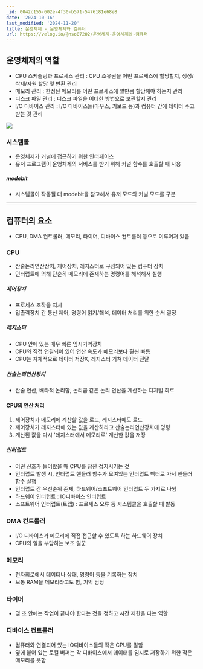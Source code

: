 ```yaml
---
_id: 0042c155-602e-4f30-b571-5476181e68e8
date: '2024-10-16'
last_modified: '2024-11-20'
title: 운영체제 - 운영체제와 컴퓨터
url: https://velog.io/@hso07202/운영체제-운영체제와-컴퓨터
---
```


## 운영체제의 역할
- CPU 스케줄링과 프로세스 관리
  : CPU 소유권을 어떤 프로세스에 할당할지, 생성/삭제/자원 할당 및 반환 관리 
- 메모리 관리
  : 한정된 메모리를 어떤 프로세스에 얼만큼 할당해야 하는지 관리
- 디스크 파일 관리
  : 디스크 파일을 어더한 방법으로 보관할지 관리
- I/O 디바이스 관리
  : I/O 디바이스들(마우스, 키보드 등)과 컴퓨터 간에 데이터 주고받는 것 관리
  
![](https://velog.velcdn.com/images/hso07202/post/f01629c2-31eb-4ed9-9002-f0247274c277/image.png)
### 시스템콜
- 운영체제가 커널에 접근하기 위한 인터페이스
- 유저 프로그램이 운영체제의 서비스를 받기 위해 커널 함수를 호출할 때 사용

##### modebit
- 시스템콜이 작동될 대 modebit을 참고해서 유저 모드와 커널 모드를 구분

----

## 컴퓨터의 요소
- CPU, DMA 컨트롤러, 메모리, 타이머, 디바이스 컨트롤러 등으로 이루어져 있음

### CPU
- 산술논리연산장치, 제어장치, 레지스터로 구성되어 있는 컴퓨터 장치
- 인터럽트에 의해 단순히 메모리에 존재하는 명령어를 해석해서 실행

##### 제어장치
- 프로세스 조작을 지시
- 입출력장치 간 통신 제어, 명령어 읽기/해석, 데이터 처리를 위한 순서 결정

##### 레지스터
- CPU 안에 있는 매우 빠른 임시기억장치
- CPU와 직접 연결되어 있어 연산 속도가 메모리보다 훨씬 빠름
- CPU는 자체적으로 데이터 저장X, 레지스터 거쳐 데이터 전달

##### 산술논리연산장치
- 산술 연산, 배타적 논리합, 논리곱 같은 논리 연산을 계산하는 디지털 회로

#### CPU의 연산 처리
1. 제어장치가 메모리에 계산할 값을 로드, 레지스터에도 로드
2. 제어장치가 레지스터에 있는 값을 계산하라고 산술논리연산장치에 명령
3. 계산된 값을 다시 '레지스터에서 메모리로' 계산한 값을 저장

##### 인터럽트
- 어떤 신호가 들어왔을 때 CPU를 잠깐 정지시키는 것
- 인터럽트 발생 시, 인터럽트 핸들러 함수가 모여있는 인터럽트 벡터로 가서 핸들러 함수 실행
- 인터럽트 간 우선순위 존재, 하드웨어/소프트웨어 인터럽트 두 가지로 나뉨
- 하드웨어 인터럽트 : IO디바이스 인터럽트
- 소프트웨어 인터럽트(트랩) : 프로세스 오류 등 시스템콜을 호출할 때 발동

### DMA 컨트롤러
- I/O 디바이스가 메모리에 직접 접근할 수 있도록 하는 하드웨어 장치
- CPU의 일을 부담하는 보조 일꾼

### 메모리
- 전자회로에서 데이터나 상태, 명령어 등을 기록하는 장치
- 보통 RAM을 메모리라고도 함, 기억 담당

### 타이머
- 몇 초 안에는 작업이 끝나야 한다는 것을 정하고 시간 제한을 다는 역할

### 디바이스 컨트롤러
- 컴퓨터와 연결되어 있는 IO디바이스들의 작은 CPU를 말함
- 옆에 붙어 있는 로컬 버퍼는 각 디바이스에서 데이터를 임시로 저장하기 위한 작은 메모리를 뜻함